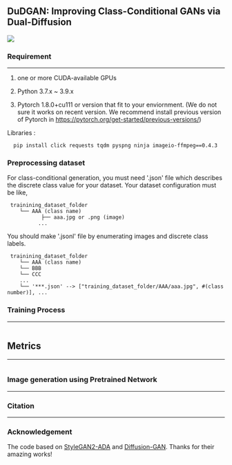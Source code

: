 ## DuDGAN: Improving Class-Conditional GANs via Dual-Diffusion 

<img src="https://github.com/taesunyeom/DuDGAN/assets/102474982/7c7055e5-bc7a-4397-b5bb-d77467a67af6"/>


### Requirement
---
1. one or more CUDA-available GPUs 

2. Python 3.7.x ~ 3.9.x

3. Pytorch 1.8.0+cu111 or version that fit to your enviornment. (We do not sure it works on recent version. We recommend install previous version of Pytorch in https://pytorch.org/get-started/previous-versions/)

Libraries : 
```
  pip install click requests tqdm pyspng ninja imageio-ffmpeg==0.4.3 
```

### Preprocessing dataset

For class-conditional generation, you must need '.json' file which describes the discrete class value for your dataset.
Your dataset configuration must be like,
```
 trainining_dataset_folder
    └── AAA (class name)
           ├── aaa.jpg or .png (image) 
          ...
```
You should make '.jsonl' file by enumerating images and discrete class labels.
```
 trainining_dataset_folder
    └── AAA (class name)
    └── BBB
    └── CCC
    ...
    └── '***.json' --> ["training_dataset_folder/AAA/aaa.jpg", #(class number)], ...
```
    
    


### Training Process
---

```
```
## Metrics
---

```
```

### Image generation using Pretrained Network
---



### Citation
---


### Acknowledgement
The code based on [StyleGAN2-ADA](https://github.com/NVlabs/stylegan2-ada-pytorch) and [Diffusion-GAN](https://github.com/Zhendong-Wang/Diffusion-GAN). Thanks for their amazing works!
